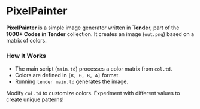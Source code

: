 # PixelPainter  

**PixelPainter** is a simple image generator written in **Tender**, part of the **1000+ Codes in Tender** collection. It creates an image (`out.png`) based on a matrix of colors.  

### How It Works  
- The main script (`main.td`) processes a color matrix from `col.td`.  
- Colors are defined in `[R, G, B, A]` format.  
- Running `tender main.td` generates the image.  

Modify `col.td` to customize colors. Experiment with different values to create unique patterns!
